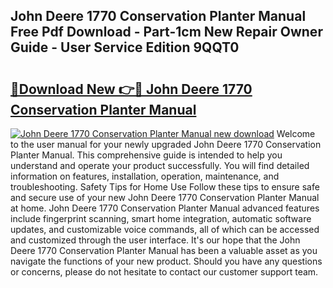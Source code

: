 ## John Deere 1770 Conservation Planter Manual Free Pdf Download - Part-1cm New Repair Owner Guide - User Service Edition 9QQT0

# <h2><a href="http://bc93013.oget.top/?id=John+Deere+1770+Conservation+Planter+Manual">🔗Download New 👉🔴 John Deere 1770 Conservation Planter Manual</a></h2>

[![John Deere 1770 Conservation Planter Manual new download](https://i.imgur.com/5g1atiW.png)](http://bc93013.oget.top/?id=John+Deere+1770+Conservation+Planter+Manual)
Welcome to the user manual for your newly upgraded John Deere 1770 Conservation Planter Manual. This comprehensive guide is intended to help you understand and operate your product successfully. You will find detailed information on features, installation, operation, maintenance, and troubleshooting. Safety Tips for Home Use Follow these tips to ensure safe and secure use of your new John Deere 1770 Conservation Planter Manual at home. John Deere 1770 Conservation Planter Manual advanced features include fingerprint scanning, smart home integration, automatic software updates, and customizable voice commands, all of which can be accessed and customized through the user interface. It's our hope that the John Deere 1770 Conservation Planter Manual has been a valuable asset as you navigate the functions of your new product. Should you have any questions or concerns, please do not hesitate to contact our customer support team.
